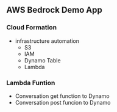 ## AWS Bedrock Demo App
### Cloud Formation
- infrastructure automation
  - S3
  - IAM
  - Dynamo Table
  - Lambda

### Lambda Funtion
- Conversation get function to Dynamo
- Conversation post funcion to Dynamo